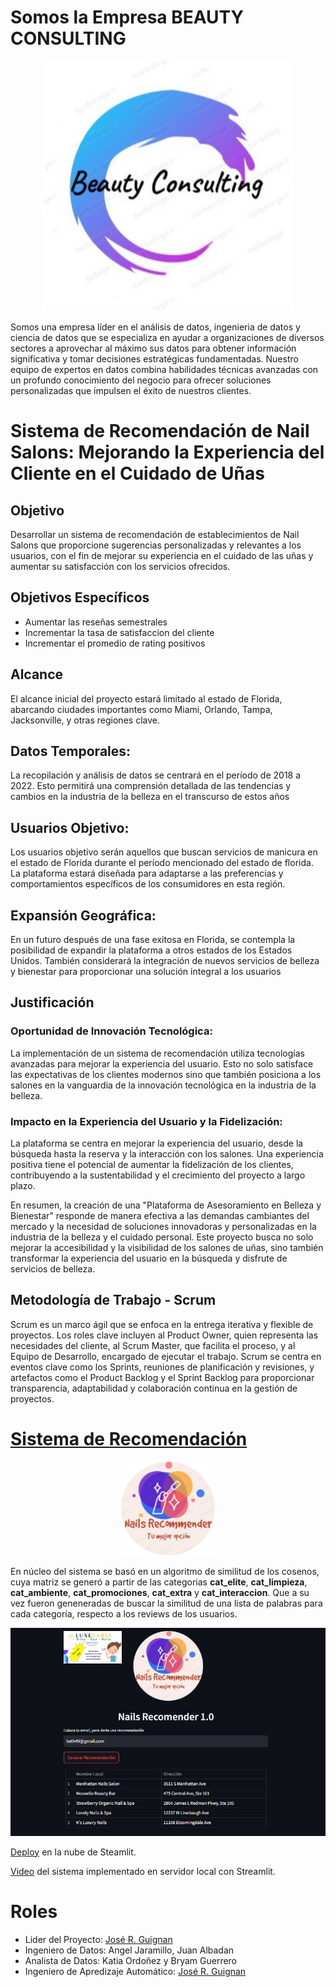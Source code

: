 # Somos la Empresa BEAUTY CONSULTING 

<p align="center">
<img src="https://github.com/jrguignan/Proyecto-Nails_Salon-Yelp/blob/main/images/beautyc.png"  height=400>
</p>

Somos una empresa líder en el análisis de datos, ingenieria de datos y ciencia de datos que se especializa en ayudar a organizaciones de diversos sectores a aprovechar al máximo sus datos para obtener información significativa y tomar decisiones estratégicas fundamentadas. Nuestro equipo de expertos en datos combina habilidades técnicas avanzadas con un profundo conocimiento del negocio para ofrecer soluciones personalizadas que impulsen el éxito de nuestros clientes.

# Sistema de Recomendación de Nail Salons: Mejorando la Experiencia del Cliente en el Cuidado de Uñas

## Objetivo 

Desarrollar un sistema de recomendación de establecimientos de Nail Salons que proporcione sugerencias personalizadas y relevantes a los usuarios, con el fin de mejorar su experiencia en el cuidado de las uñas y aumentar su satisfacción con los servicios ofrecidos.

## Objetivos Específicos

* Aumentar las reseñas semestrales 
* Incrementar la tasa de satisfaccion del cliente 
* Incrementar el promedio de rating positivos 

## Alcance 
El alcance inicial del proyecto estará limitado al estado de Florida, abarcando ciudades importantes como Miami, Orlando, Tampa, Jacksonville, y otras regiones clave.
## Datos Temporales:
La recopilación y análisis de datos se centrará en el período de 2018 a 2022. Esto permitirá una comprensión detallada de las tendencias y cambios en la industria de la belleza en el transcurso de estos años
## Usuarios Objetivo:
 Los usuarios objetivo serán aquellos que buscan servicios de manicura en el estado de Florida durante el período mencionado del estado de florida. La plataforma estará diseñada para adaptarse a las preferencias y comportamientos específicos de los consumidores en esta región.
## Expansión Geográfica:
En un futuro después de una fase exitosa en Florida, se contempla la posibilidad de expandir la plataforma a otros estados de los Estados Unidos. También considerará la integración de nuevos servicios de belleza y bienestar para proporcionar una solución integral a los usuarios

## Justificación 
### Oportunidad de Innovación Tecnológica:
 La implementación de un sistema de recomendación utiliza tecnologías avanzadas para mejorar la experiencia del usuario. Esto no solo satisface las expectativas de los clientes modernos sino que también posiciona a los salones en la vanguardia de la innovación tecnológica en la industria de la belleza.
### Impacto en la Experiencia del Usuario y la Fidelización:
 La plataforma se centra en mejorar la experiencia del usuario, desde la búsqueda hasta la reserva y la interacción con los salones. Una experiencia positiva tiene el potencial de aumentar la fidelización de los clientes, contribuyendo a la sustentabilidad y el crecimiento del proyecto a largo plazo.

En resumen, la creación de una "Plataforma de Asesoramiento en Belleza y Bienestar" responde de manera efectiva a las demandas cambiantes del mercado y la necesidad de soluciones innovadoras y personalizadas en la industria de la belleza y el cuidado personal. Este proyecto busca no solo mejorar la accesibilidad y la visibilidad de los salones de uñas, sino también transformar la experiencia del usuario en la búsqueda y disfrute de servicios de belleza.

## Metodología de Trabajo - Scrum
Scrum es un marco ágil que se enfoca en la entrega iterativa y flexible de proyectos. Los roles clave incluyen al Product Owner, quien representa las necesidades del cliente, al Scrum Master, que facilita el proceso, y al Equipo de Desarrollo, encargado de ejecutar el trabajo. Scrum se centra en eventos clave como los Sprints, reuniones de planificación y revisiones, y artefactos como el Product Backlog y el Sprint Backlog para proporcionar transparencia, adaptabilidad y colaboración continua en la gestión de proyectos.









# [Sistema de Recomendación](https://github.com/jrguignan/Proyecto-Nails_Salon-Yelp/tree/main/Machine%20Learning)
<p align="center">
<img src="https://github.com/jrguignan/Proyecto-Nails_Salon-Yelp/blob/main/images/nails1c.png"  height=150>
</p>

En núcleo del sistema se basó en un algoritmo de similitud de los cosenos, cuya matriz se generó a partir de las categorias
**cat_elite**, **cat_limpieza**, **cat_ambiente**, **cat_promociones**, **cat_extra** y **cat_interaccion**. Que a su vez fueron geneneradas de buscar la similitud de una lista de palabras para cada categoría, respecto a los reviews de los usuarios.



![image](https://github.com/jrguignan/Proyecto-Nails_Salon-Yelp/blob/main/images/Streamlit.jpg)

[Deploy](https://machinelearning-proyecto.streamlit.app/) en la nube de Steamlit.

[Video](https://drive.google.com/file/d/1qfldrAgpTUg0_Ot1_w4bBQk1AkvObFYy/view?usp=sharing) del sistema implementado en servidor local con Streamlit.

# Roles 
* Lider del Proyecto: [José R. Guignan](https://www.linkedin.com/in/jrguignan) 
* Ingeniero de Datos: Angel Jaramillo, Juan Albadan 
* Analista de Datos: Katia Ordoñez y Bryam Guerrero
* Ingeniero de Apredizaje Automático: [José R. Guignan](https://www.linkedin.com/in/jrguignan) 